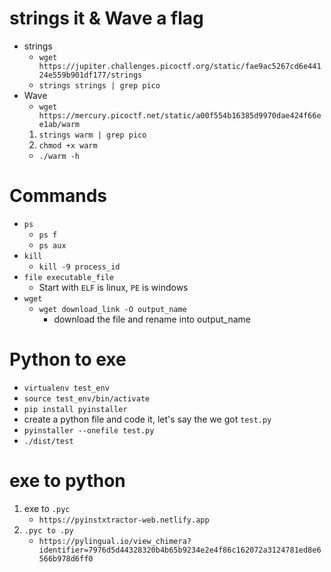 # strings it & Wave a flag
- strings
    - `wget https://jupiter.challenges.picoctf.org/static/fae9ac5267cd6e44124e559b901df177/strings `
    - `strings strings | grep pico`
- Wave
    - `wget https://mercury.picoctf.net/static/a00f554b16385d9970dae424f66ee1ab/warm`
    1. `strings warm | grep pico`
    2. `chmod +x warm`
    - `./warm -h`

# Commands
- `ps`
    - `ps f`
    - `ps aux`
- `kill`
    - `kill -9 process_id`
- `file executable_file`
    - Start with `ELF` is linux, `PE` is windows
- `wget`
    - `wget download_link -O output_name`
        - download the file and rename into output_name

# Python to exe
- `virtualenv test_env`
- `source test_env/bin/activate`
- `pip install pyinstaller`
- create a python file and code it, let's say the we got `test.py`
- `pyinstaller --onefile test.py`
- `./dist/test`

# exe to python
1. exe to `.pyc`
    - `https://pyinstxtractor-web.netlify.app`
2. `.pyc to .py`
    - `https://pylingual.io/view_chimera?identifier=7976d5d44328320b4b65b9234e2e4f86c162072a3124781ed8e6566b978d6ff0`